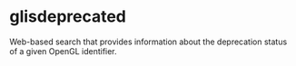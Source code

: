 glisdeprecated
==============

Web-based search that provides information about the deprecation status of a given OpenGL identifier.
